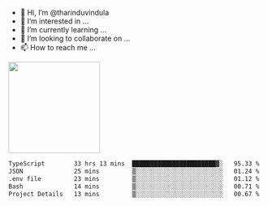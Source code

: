 - 👋 Hi, I’m @tharinduvindula
- 👀 I’m interested in ...
- 🌱 I’m currently learning ...
- 💞️ I’m looking to collaborate on ...
- 📫 How to reach me ...

<!---
tharinduvindula/tharinduvindula is a ✨ special ✨ repository because its `README.md` (this file) appears on your GitHub profile.
You can click the Preview link to take a look at your changes.
--->

<img height="180em" src="https://github-readme-stats.vercel.app/api?username=tharinduvindula&show_icons=true&hide_border=false&&count_private=true&include_all_commits=true" />


<!--START_SECTION:waka-->

```txt
TypeScript        33 hrs 13 mins  ███████████████████████▓░   95.33 %
JSON              25 mins         ▒░░░░░░░░░░░░░░░░░░░░░░░░   01.24 %
.env file         23 mins         ▒░░░░░░░░░░░░░░░░░░░░░░░░   01.12 %
Bash              14 mins         ▒░░░░░░░░░░░░░░░░░░░░░░░░   00.71 %
Project Details   13 mins         ▒░░░░░░░░░░░░░░░░░░░░░░░░   00.67 %
```

<!--END_SECTION:waka-->
